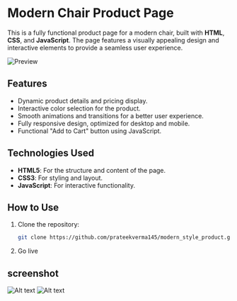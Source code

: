 # Modern Chair Product Page

This is a fully functional product page for a modern chair, built with **HTML**, **CSS**, and **JavaScript**. The page features a visually appealing design and interactive elements to provide a seamless user experience.

![Preview](./images/ss1) <!-- Replace with the actual path after uploading your screenshot -->

## Features

- Dynamic product details and pricing display.
- Interactive color selection for the product.
- Smooth animations and transitions for a better user experience.
- Fully responsive design, optimized for desktop and mobile.
- Functional "Add to Cart" button using JavaScript.

## Technologies Used

- **HTML5**: For the structure and content of the page.
- **CSS3**: For styling and layout.
- **JavaScript**: For interactive functionality.

## How to Use

1. Clone the repository:
   ```bash
   git clone https://github.com/prateekverma145/modern_style_product.git
2. Go live 

## screenshot 
![Alt text](./ss1.png)
![Alt text](./ss2.png)
